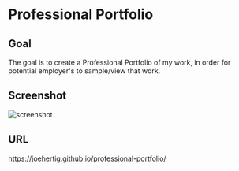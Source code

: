 # Professional Portfolio

## Goal

The goal is to create a Professional Portfolio of my work, in order for potential employer's to sample/view that work.

## Screenshot
![screenshot](https://user-images.githubusercontent.com/87396188/128660356-e9f5d45e-a4c6-4275-941f-e6a7e0a79c02.JPG)

## URL
https://joehertig.github.io/professional-portfolio/
